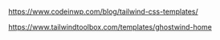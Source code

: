 
https://www.codeinwp.com/blog/tailwind-css-templates/

https://www.tailwindtoolbox.com/templates/ghostwind-home
